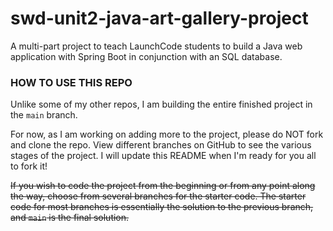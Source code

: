 # swd-unit2-java-art-gallery-project
A multi-part project to teach LaunchCode students to build a Java web application with Spring Boot in conjunction with an SQL database.

### HOW TO USE THIS REPO
Unlike some of my other repos, I am building the entire finished project in the `main` branch.

For now, as I am working on adding more to the project, please do NOT fork and clone the repo. View different branches on GitHub to see the various stages of the project. I will update this README when I'm ready for you all to fork it!

~~If you wish to code the project from the beginning or from any point along the way, choose from several branches for the starter code. The starter code for most branches is essentially the solution to the previous branch, and `main` is the final solution.~~

